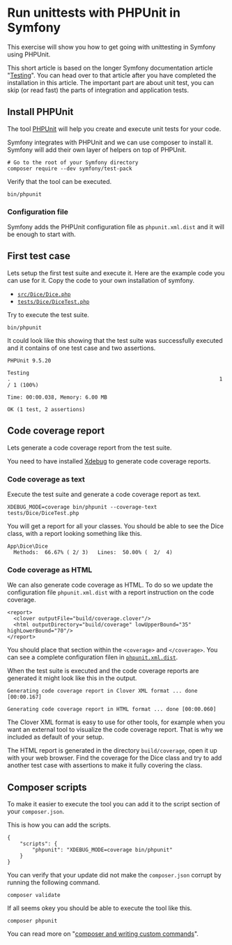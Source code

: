 Run unittests with PHPUnit in Symfony
==========================

This exercise will show you how to get going with unittesting in Symfony using PHPUnit.

This short article is based on the longer Symfony documentation article "[Testing](https://symfony.com/doc/current/testing.html)". You can head over to that article after you have completed the installation in this article. The important part are about unit test, you can skip (or read fast) the parts of integration and application tests.



Install PHPUnit
--------------------------

The tool [PHPUnit](https://phpunit.de/) will help you create and execute unit tests for your code.

Symfony integrates with PHPUnit and we can use composer to install it. Symfony will add their own layer of helpers on top of PHPUnit.

```
# Go to the root of your Symfony directory
composer require --dev symfony/test-pack
```

Verify that the tool can be executed.

```
bin/phpunit
```



### Configuration file

Symfony adds the PHPUnit configuration file as `phpunit.xml.dist` and it will be enough to start with.



First test case
--------------------------

Lets setup the first test suite and execute it. Here are the example code you can use for it. Copy the code to your own installation of symfony.

* [`src/Dice/Dice.php`](src/Dice/Dice.php)
* [`tests/Dice/DiceTest.php`](tests/Dice/DiceTest.php)

Try to execute the test suite.

```
bin/phpunit
```

It could look like this showing that the test suite was successfully executed and it contains of one test case and two assertions.

```
PHPUnit 9.5.20

Testing
.                                                                   1 / 1 (100%)

Time: 00:00.038, Memory: 6.00 MB

OK (1 test, 2 assertions)
```



Code coverage report
--------------------------

Lets generate a code coverage report from the test suite.

You need to have installed [Xdebug](https://xdebug.org/) to generate code coverage reports.



### Code coverage as text

Execute the test suite and generate a code coverage report as text.

```
XDEBUG_MODE=coverage bin/phpunit --coverage-text tests/Dice/DiceTest.php
```

You will get a report for all your classes. You should be able to see the Dice class, with a report looking something like this.

```
App\Dice\Dice
  Methods:  66.67% ( 2/ 3)   Lines:  50.00% (  2/  4)
```



### Code coverage as HTML

We can also generate code coverage as HTML. To do so we update the configuration file `phpunit.xml.dist` with a report instruction on the code coverage.

```
<report>
  <clover outputFile="build/coverage.clover"/>
  <html outputDirectory="build/coverage" lowUpperBound="35" highLowerBound="70"/>
</report>
```

You should place that section within the `<coverage>` and `</coverage>`. You can see a complete configuration filen in [`phpunit.xml.dist`](phpunit.xml.dist).

When the test suite is executed and the code coverage reports are generated it might look like this in the output.

```
Generating code coverage report in Clover XML format ... done [00:00.167]

Generating code coverage report in HTML format ... done [00:00.060]
```

The Clover XML format is easy to use for other tools, for example when you want an external tool to visualize the code coverage report. That is why we included as default of your setup.

The HTML report is generated in the directory `build/coverage`, open it up with your web browser. Find the coverage for the Dice class and try to add another test case with assertions to make it fully covering the class.



Composer scripts
--------------------------

To make it easier to execute the tool you can add it to the script section of your `composer.json`.

This is how you can add the scripts.

```
{
    "scripts": {
        "phpunit": "XDEBUG_MODE=coverage bin/phpunit"
    }
}
```

You can verify that your update did not make the `composer.json` corrupt by running the following command.

```
composer validate
```

If all seems okey you should be able to execute the tool like this.

```
composer phpunit
```

You can read more on "[composer and writing custom commands](https://getcomposer.org/doc/articles/scripts.md#writing-custom-commands)".
